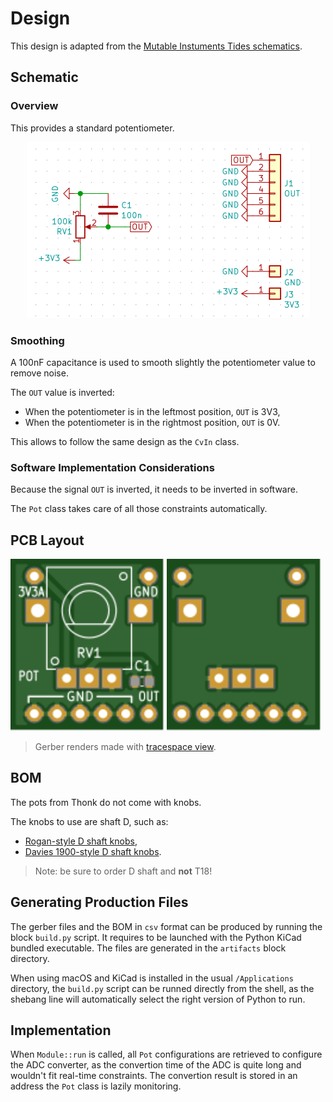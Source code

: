 # Design

This design is adapted from the
[Mutable Instuments Tides schematics](https://mutable-instruments.net/modules/tides/downloads/tides_v40.pdf).


## Schematic

### Overview

This provides a standard potentiometer.

<p align="center"><img src="./schematic.png"></p>

### Smoothing

A 100nF capacitance is used to smooth slightly the potentiometer value to remove noise.

The `OUT` value is inverted:
- When the potentiometer is in the leftmost position, `OUT` is 3V3,
- When the potentiometer is in the rightmost position, `OUT` is 0V.

This allows to follow the same design as the `CvIn` class.

### Software Implementation Considerations

Because the signal `OUT` is inverted, it needs to be inverted in software.

The `Pot` class takes care of all those constraints automatically.


## PCB Layout

<img src="./top.svg" height="275"> <img src="./bottom.svg" height="275">

> Gerber renders made with [tracespace view](https://tracespace.io/view/).


## BOM

The pots from Thonk do not come with knobs.

The knobs to use are shaft D, such as:
- [Rogan-style D shaft knobs](https://www.thonk.co.uk/shop/make-noise-mutable-style-knobs/),
- [Davies 1900-style D shaft knobs](https://www.thonk.co.uk/shop/1900h-d/).

> Note: be sure to order D shaft and **not** T18!


## Generating Production Files

The gerber files and the BOM in `csv` format can be produced by running the block `build.py`
script. It requires to be launched with the Python KiCad bundled executable.
The files are generated in the `artifacts` block directory.

When using macOS and KiCad is installed in the usual `/Applications` directory, the
`build.py` script can be runned directly from the shell, as the shebang line will automatically
select the right version of Python to run.


## Implementation

When `Module::run` is called, all `Pot` configurations are retrieved to configure the
ADC converter, as the convertion time of the ADC is quite long and wouldn't fit real-time
constraints. The convertion result is stored in an address the `Pot` class is lazily monitoring.
